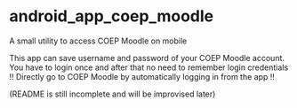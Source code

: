 # android_app_coep_moodle
A small utility to access COEP Moodle on mobile

This app can save username and password of your COEP Moodle account.
You have to login once and after that no need to remember login credentials !!
Directly go to COEP Moodle by automatically logging in from the app !!


(README is still incomplete and will be improvised later)
